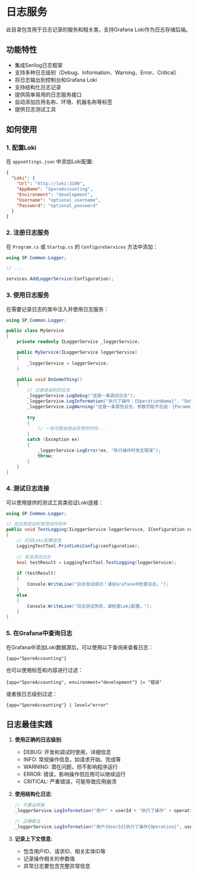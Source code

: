 # 日志服务

此目录包含用于日志记录的服务和相关类，支持Grafana Loki作为日志存储后端。

## 功能特性

- 集成Serilog日志框架
- 支持多种日志级别（Debug、Information、Warning、Error、Critical）
- 将日志输出到控制台和Grafana Loki
- 支持结构化日志记录
- 提供简单易用的日志服务接口
- 自动添加应用名称、环境、机器名称等标签
- 提供日志测试工具

## 如何使用

### 1. 配置Loki

在 `appsettings.json` 中添加Loki配置:

```json
{
  "Loki": {
    "Url": "http://loki:3100",
    "AppName": "SporeAccounting",
    "Environment": "development",
    "Username": "optional_username",
    "Password": "optional_password"
  }
}
```

### 2. 注册日志服务

在 `Program.cs` 或 `Startup.cs` 的 `ConfigureServices` 方法中添加：

```csharp
using SP.Common.Logger;

// ...

services.AddLoggerService(Configuration);
```

### 3. 使用日志服务

在需要记录日志的类中注入并使用日志服务：

```csharp
using SP.Common.Logger;

public class MyService
{
    private readonly ILoggerService _loggerService;

    public MyService(ILoggerService loggerService)
    {
        _loggerService = loggerService;
    }

    public void DoSomething()
    {
        // 记录各级别的日志
        _loggerService.LogDebug("这是一条调试日志");
        _loggerService.LogInformation("执行了操作：{OperationName}", "DoSomething");
        _loggerService.LogWarning("这是一条警告日志，参数可能不合适：{Parameter}", "someValue");
        
        try
        {
            // 一些可能会抛出异常的代码...
        }
        catch (Exception ex)
        {
            _loggerService.LogError(ex, "执行操作时发生错误");
            throw;
        }
    }
}
```

### 4. 测试日志连接

可以使用提供的测试工具类验证Loki连接：

```csharp
using SP.Common.Logger;

// 在应用启动时或测试代码中
public void TestLogging(ILoggerService loggerService, IConfiguration configuration)
{
    // 打印Loki配置信息
    LoggingTestTool.PrintLokiConfig(configuration);
    
    // 发送测试日志
    bool testResult = LoggingTestTool.TestLogging(loggerService);
    
    if (testResult)
    {
        Console.WriteLine("日志测试成功！请在Grafana中检查日志。");
    }
    else
    {
        Console.WriteLine("日志测试失败，请检查Loki配置。");
    }
}
```

### 5. 在Grafana中查询日志

在Grafana中添加Loki数据源后，可以使用以下查询来查看日志：

```
{app="SporeAccounting"}
```

也可以使用标签和内容进行过滤：

```
{app="SporeAccounting", environment="development"} |= "错误"
```

或者按日志级别过滤：

```
{app="SporeAccounting"} | level="error"
```

## 日志最佳实践

1. **使用正确的日志级别**:
   - DEBUG: 开发和调试时使用，详细信息
   - INFO: 常规操作信息，如请求开始、完成等
   - WARNING: 潜在问题，但不影响程序运行
   - ERROR: 错误，影响操作但应用可以继续运行
   - CRITICAL: 严重错误，可能导致应用崩溃

2. **使用结构化日志**:
   ```csharp
   // 不要这样做
   _loggerService.LogInformation("用户" + userId + "执行了操作" + operation);
   
   // 正确做法
   _loggerService.LogInformation("用户{UserId}执行了操作{Operation}", userId, operation);
   ```

3. **记录上下文信息**:
   - 包含用户ID、请求ID、相关实体ID等
   - 记录操作相关的参数值
   - 异常日志要包含完整异常信息 